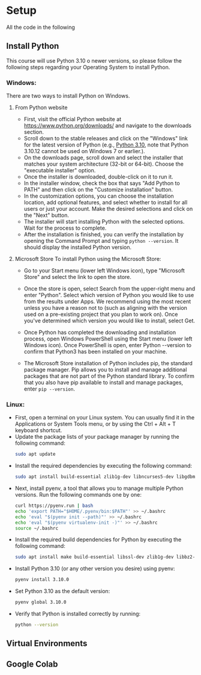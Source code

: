 # Setup
All the code in the following 
## Install Python 
This course will use Python 3.10 o newer versions, so please follow the following steps regarding your Operating System to install Python.

### Windows:
There are two ways to install Python on Windows.
1. From Python website
    * First, visit the official Python website at https://www.python.org/downloads/ and navigate to the downloads section.
    * Scroll down to the stable releases and click on the "Windows" link for the latest version of Python (e.g., [Python 3.10](https://www.python.org/downloads/release/python-31010/), note that Python 3.10.12 cannot be used on Windows 7 or earlier.).
    * On the downloads page, scroll down and select the installer that matches your system architecture (32-bit or 64-bit). Choose the "executable installer" option.
    * Once the installer is downloaded, double-click on it to run it.
    * In the installer window, check the box that says "Add Python to PATH" and then click on the "Customize installation" button.
    * In the customization options, you can choose the installation location, add optional features, and select whether to install for all users or just your account. Make the desired selections and click on the "Next" button.
    * The installer will start installing Python with the selected options. Wait for the process to complete.
    * After the installation is finished, you can verify the installation by opening the Command Prompt and typing `python --version`. It should display the installed Python version.
2. Microsoft Store
    To install Python using the Microsoft Store:

    * Go to your Start menu (lower left Windows icon), type "Microsoft Store" and select the link to open the store.

    * Once the store is open, select Search from the upper-right menu and enter "Python". Select which version of Python you would like to use from the results under Apps. We recommend using the most recent unless you have a reason not to (such as aligning with the version used on a pre-existing project that you plan to work on). Once you've determined which version you would like to install, select Get.

    * Once Python has completed the downloading and installation process, open Windows PowerShell using the Start menu (lower left Windows icon). Once PowerShell is open, enter Python --version to confirm that Python3 has been installed on your machine.

    * The Microsoft Store installation of Python includes pip, the standard package manager. Pip allows you to install and manage additional packages that are not part of the Python standard library. To confirm that you also have pip available to install and manage packages, enter `pip --version`.

### Linux:
* First, open a terminal on your Linux system. You can usually find it in the Applications or System Tools menu, or by using the Ctrl + Alt + T keyboard shortcut.
* Update the package lists of your package manager by running the following command:
    ```bash
    sudo apt update
    ```
* Install the required dependencies by executing the following command:
    ```bash
    sudo apt install build-essential zlib1g-dev libncurses5-dev libgdbm-dev libnss3-dev libssl-dev libreadline-dev libffi-dev libsqlite3-dev wget libbz2-dev
    ```
* Next, install pyenv, a tool that allows you to manage multiple Python versions. Run the following commands one by one:
    ```bash
    curl https://pyenv.run | bash
    echo 'export PATH="$HOME/.pyenv/bin:$PATH"' >> ~/.bashrc
    echo 'eval "$(pyenv init --path)"' >> ~/.bashrc
    echo 'eval "$(pyenv virtualenv-init -)"' >> ~/.bashrc
    source ~/.bashrc
    ```
* Install the required build dependencies for Python by executing the following command:
    ```bash
    sudo apt install make build-essential libssl-dev zlib1g-dev libbz2-dev libreadline-dev libsqlite3-dev wget curl llvm libncurses5-dev libncursesw5-dev xz-utils tk-dev libffi-dev liblzma-dev python-openssl git
    ```
* Install Python 3.10 (or any other version you desire) using pyenv:
    ```bash
    pyenv install 3.10.0
    ```
* Set Python 3.10 as the default version:
    ```bash
    pyenv global 3.10.0
    ```
* Verify that Python is installed correctly by running:
    ```bash
    python --version
    ```


## Virtual Environments


## Google Colab